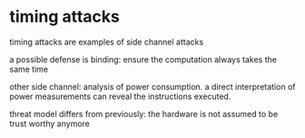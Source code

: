 # timing attacks

timing attacks are examples of side channel attacks

a possible defense is binding: ensure the computation always takes the same time

other side channel: analysis of power consumption.
a direct interpretation of power measurements can reveal
the instructions executed. 

threat model differs from previously: the hardware is not 
assumed to be trust worthy anymore


